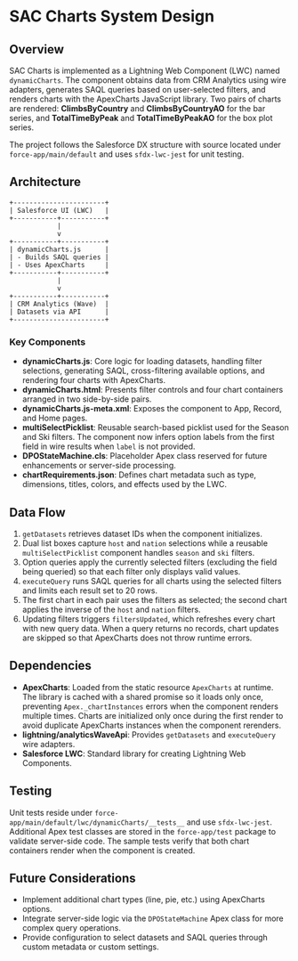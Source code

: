 # SAC Charts System Design

## Overview
SAC Charts is implemented as a Lightning Web Component (LWC) named `dynamicCharts`. The component obtains data from CRM Analytics using wire adapters, generates SAQL queries based on user-selected filters, and renders charts with the ApexCharts JavaScript library.
Two pairs of charts are rendered: **ClimbsByCountry** and **ClimbsByCountryAO** for the bar series, and **TotalTimeByPeak** and **TotalTimeByPeakAO** for the box plot series.

The project follows the Salesforce DX structure with source located under `force-app/main/default` and uses `sfdx-lwc-jest` for unit testing.

## Architecture
```
+-----------------------+
| Salesforce UI (LWC)   |
+-----------+-----------+
            |
            v
+-----------+-----------+
| dynamicCharts.js      |
| - Builds SAQL queries |
| - Uses ApexCharts     |
+-----------+-----------+
            |
            v
+-----------+-----------+
| CRM Analytics (Wave)  |
| Datasets via API      |
+-----------------------+
```

### Key Components
- **dynamicCharts.js**: Core logic for loading datasets, handling filter selections, generating SAQL, cross-filtering available options, and rendering four charts with ApexCharts.
- **dynamicCharts.html**: Presents filter controls and four chart containers arranged in two side-by-side pairs.
- **dynamicCharts.js-meta.xml**: Exposes the component to App, Record, and Home pages.
- **multiSelectPicklist**: Reusable search-based picklist used for the Season and Ski filters. The component now infers option labels from the first field in wire results when `label` is not provided.
- **DPOStateMachine.cls**: Placeholder Apex class reserved for future enhancements or server-side processing.
- **chartRequirements.json**: Defines chart metadata such as type, dimensions, titles, colors, and effects used by the LWC.

## Data Flow
1. `getDatasets` retrieves dataset IDs when the component initializes.
2. Dual list boxes capture `host` and `nation` selections while a reusable `multiSelectPicklist` component handles `season` and `ski` filters.
3. Option queries apply the currently selected filters (excluding the field being queried) so that each filter only displays valid values.
4. `executeQuery` runs SAQL queries for all charts using the selected filters and limits each result set to 20 rows.
5. The first chart in each pair uses the filters as selected; the second chart applies the inverse of the `host` and `nation` filters.
6. Updating filters triggers `filtersUpdated`, which refreshes every chart with new query data. When a query returns no records, chart updates are skipped so that ApexCharts does not throw runtime errors.

## Dependencies
- **ApexCharts**: Loaded from the static resource `ApexCharts` at runtime. The library
  is cached with a shared promise so it loads only once, preventing `Apex._chartInstances`
  errors when the component renders multiple times. Charts are initialized only once
  during the first render to avoid duplicate ApexCharts instances when the component
  rerenders.
- **lightning/analyticsWaveApi**: Provides `getDatasets` and `executeQuery` wire adapters.
- **Salesforce LWC**: Standard library for creating Lightning Web Components.

## Testing
Unit tests reside under `force-app/main/default/lwc/dynamicCharts/__tests__` and use `sfdx-lwc-jest`. Additional Apex test classes are stored in the `force-app/test` package to validate server-side code. The sample tests verify that both chart containers render when the component is created.

## Future Considerations
- Implement additional chart types (line, pie, etc.) using ApexCharts options.
- Integrate server-side logic via the `DPOStateMachine` Apex class for more complex query operations.
- Provide configuration to select datasets and SAQL queries through custom metadata or custom settings.

